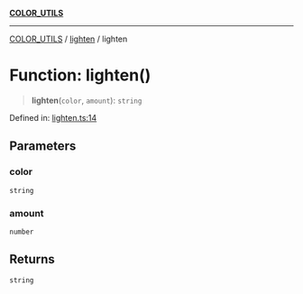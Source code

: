 [**COLOR_UTILS**](../../README.md)

***

[COLOR_UTILS](../../README.md) / [lighten](../README.md) / lighten

# Function: lighten()

> **lighten**(`color`, `amount`): `string`

Defined in: [lighten.ts:14](https://github.com/dailker/everyutil/blob/febb9ddd747c27fb11272f2ad88aedb1ae4d7cba/src/color/lighten.ts#L14)

## Parameters

### color

`string`

### amount

`number`

## Returns

`string`
